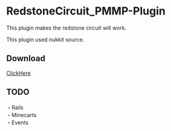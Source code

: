 # RedstoneCircuit_PMMP-Plugin
This plugin makes the redstone circuit will work.

This plugin used nukkit source.

## Download
[ClickHere](https://github.com/tedo0627/RedstoneCircuit_PMMP-Plugin/releases/download/1.0.1/RedstoneCircuit_v1.0.1.phar)

## TODO
・Rails<br>
・Minecarts<br>
・Events
